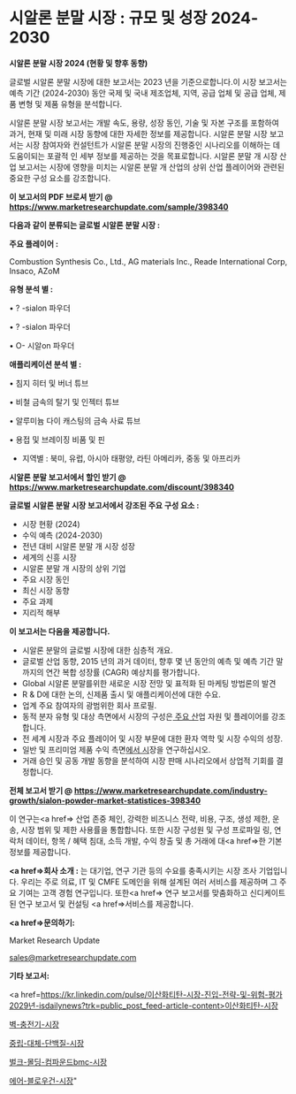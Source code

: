 # 시알론 분말 시장 : 규모 및 성장 2024-2030

<strong>시알론 분말 시장 2024 (현황 및 향후 동향)</strong>

글로벌 시알론 분말 시장에 대한 보고서는 2023 년을 기준으로합니다.이 시장 보고서는 예측 기간 (2024-2030) 동안 국제 및 국내 제조업체, 지역, 공급 업체 및 공급 업체, 제품 변형 및 제품 유형을 분석합니다.

시알론 분말 시장 보고서는 개발 속도, 용량, 성장 동인, 기술 및 자본 구조를 포함하여 과거, 현재 및 미래 시장 동향에 대한 자세한 정보를 제공합니다. 시알론 분말 시장 보고서는 시장 참여자와 컨설턴트가 시알론 분말 시장의 진행중인 시나리오를 이해하는 데 도움이되는 포괄적 인 세부 정보를 제공하는 것을 목표로합니다. 시알론 분말 개 시장 산업 보고서는 시장에 영향을 미치는 시알론 분말 개 산업의 상위 산업 플레이어와 관련된 중요한 구성 요소를 강조합니다.



<strong>이 보고서의 PDF 브로셔 받기 @ <a href=https://www.marketresearchupdate.com/sample/398340>https://www.marketresearchupdate.com/sample/398340</a></strong>



<strong>다음과 같이 분류되는 글로벌 시알론 분말 시장 :</strong>



<strong>주요 플레이어 :</strong>

Combustion Synthesis Co., Ltd., AG materials Inc., Reade International Corp, Insaco, AZoM



<strong>유형 분석 별 :</strong>

• ? -sialon 파우더

• ? -sialon 파우더

• O- 시알on 파우더



<strong>애플리케이션 분석 별 :</strong>

• 침지 히터 및 버너 튜브

• 비철 금속의 탈기 및 인젝터 튜브

• 알루미늄 다이 캐스팅의 금속 사료 튜브

• 용접 및 브레이징 비품 및 핀

<ul>
  <li>지역별 : 북미, 유럽, 아시아 태평양, 라틴 아메리카, 중동 및 아프리카</li>
</ul>


<strong>시알론 분말 보고서에서 할인 받기 @ <a href=https://www.marketresearchupdate.com/discount/398340>https://www.marketresearchupdate.com/discount/398340</a></strong>



<strong>글로벌 시알론 분말 시장 보고서에서 강조된 주요 구성 요소 :</strong>
<ul>
  <li>시장 현황 (2024)</li>
  <li>수익 예측 (2024-2030)</li>
  <li>전년 대비 시알론 분말 개 시장 성장</li>
  <li>세계의 신흥 시장</li>
  <li>시알론 분말 개 시장의 상위 기업</li>
  <li>주요 시장 동인</li>
  <li>최신 시장 동향</li>
  <li>주요 과제</li>
  <li>지리적 해부</li>
</ul>


<strong>이 보고서는 다음을 제공합니다.</strong>
<ul>
  <li>시알론 분말의 글로벌 시장에 대한 심층적 개요.</li>
  <li>글로벌 산업 동향, 2015 년의 과거 데이터, 향후 몇 년 동안의 예측 및 예측 기간 말까지의 연간 복합 성장률 (CAGR) 예상치를 평가합니다.</li>
  <li>Global 시알론 분말를위한 새로운 시장 전망 및 표적화 된 마케팅 방법론의 발견</li>
  <li>R &amp; D에 대한 논의, 신제품 출시 및 애플리케이션에 대한 수요.</li>
  <li>업계 주요 참여자의 광범위한 회사 프로필.</li>
  <li>동적 분자 유형 및 대상 측면에서 시장의 구성은<a href=> 주요 산</a>업 자원 및 플레이어를 강조합니다.</li>
  <li>전 세계 시장과 주요 플레이어 및 시장 부문에 대한 환자 역학 및 시장 수익의 성장.</li>
  <li>일반 및 프리미엄 제품 수익 측면<a href=>에서 시</a>장을 연구하십시오.</li>
  <li>거래 승인 및 공동 개발 동향을 분석하여 시장 판매 시나리오에서 상업적 기회를 결정합니다.</li>
</ul>



<strong>전체 보고서 받기 @ <a href=https://www.marketresearchupdate.com/industry-growth/sialon-powder-market-statistices-398340>https://www.marketresearchupdate.com/industry-growth/sialon-powder-market-statistices-398340</a></strong>

이 연구는<a href=> 산업 존중</a> 체인, 강력한 비즈니스 전략, 비용, 구조, 생성 제한, 운송, 시장 범위 및 제한 사용률을 통합합니다. 또한 시장 구성원 및 구성 프로파일 링, 연락처 데이터, 항목 / 혜택 침대, 소득 개발, 수익 창출 및 총 거래에 대<a href=>한 기본 </a>정보를 제공합니다.



<strong><a href=>회사 소</a>개 :</strong>
는 대기업, 연구 기관 등의 수요를 충족시키는 시장 조사 기업입니다. 우리는 주로 의료, IT 및 CMFE 도메인을 위해 설계된 여러 서비스를 제공하며 그 주요 기여는 고객 경험 연구입니다. 또한<a href=> 연구 보</a>고서를 맞춤화하고 신디케이트 된 연구 보고서 및 컨설팅 <a href=>서비스</a>를 제공합니다.



<strong><a href=>문의하기:</a></strong>

Market Research Update

sales@marketresearchupdate.com



<strong>기타 보고서:</strong>

<a href=https://kr.linkedin.com/pulse/이산화티탄-시장-진입-전략-및-위험-평가2029년-isdailynews?trk=public_post_feed-article-content>이산화티탄-시장</a>

<a href=https://www.linkedin.com/pulse/벽-충전기-시장-경쟁-분석-및-성장-잠재력-2029-analytics-avenue-adventures-24-ana/>벽-충전기-시장</a>

<a href=https://www.linkedin.com/pulse/중립-대체-단백질-시장-진입-전략-및-위험-평가2029년-analytics-avenue-adventures-24-ana-rb6zf/>중립-대체-단백질-시장</a>

<a href=https://www.linkedin.com/pulse/벌크-몰딩-컴파운드bmc-시장-규모-및-성장-2023-market-matrix-musings-analysis-ed31f/>벌크-몰딩-컴파운드bmc-시장</a>

<a href=https://www.linkedin.com/pulse/에어-블로우건-시장-세분화-연구-및-목표-고객2030년-trend-tracking-tips-360-analysis-klscc/>에어-블로우건-시장</a>"
